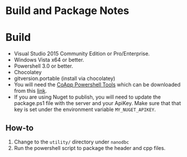 Build and Package Notes
=======================

# Build

- Visual Studio 2015 Community Edition or Pro/Enterprise.
- Windows Vista x64 or better.
- Powershell 3.0 or better.
- Chocolatey
- gitversion.portable (install via chocolatey)
- You will need the [CoApp Powershell Tools](http://coapp.org/index.html) which can be downloaded from this [link](http://coapp.org/files/CoApp.Tools.Powershell.msi).
- If you are using Nuget to publish, you will need to update the package.ps1 file with the server and your ApiKey. Make sure that that key is set under the environment variable `MY_NUGET_APIKEY`.

## How-to

1. Change to the `utility/` directory under `nanodbc`
1. Run the powershell script to package the header and cpp files.


